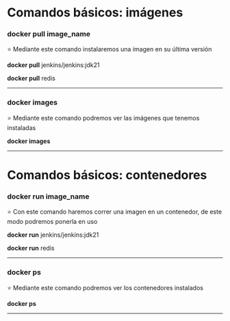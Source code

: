 # Comandos básicos: **imágenes**

### docker pull image_name
⭐ Mediante este comando instalaremos una imagen en su última versión

**docker pull** jenkins/jenkins:jdk21

**docker pull** redis

---

### docker images 
⭐ Mediante este comando podremos ver las imágenes que tenemos instaladas

**docker images**

---

# Comandos básicos: **contenedores**

### docker run image_name
⭐ Con este comando haremos correr una imagen en un contenedor, de este modo podremos ponerla en uso

**docker run** jenkins/jenkins:jdk21

**docker run** redis

--- 

### docker ps 
⭐ Mediante este comando podremos ver los contenedores instalados

**docker ps**

---